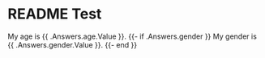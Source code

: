 # README Test

My age is {{ .Answers.age.Value }}.
{{- if .Answers.gender }}
My gender is {{ .Answers.gender.Value }}.
{{- end }}
